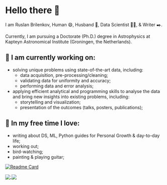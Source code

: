 # Hello there 👋

I am Ruslan Brilenkov, Human 😄, Husband :couple:, Data Scientist :man_technologist:, & Writer :black_nib:.

Currently, I am pursuing a Doctorate (Ph.D.) degree in Astrophysics at Kapteyn Astronomical Institute (Groningen, the Netherlands). 


## 🔭 I am currently working on:
- solving unique problems using state-of-the-art data, including:
  - data acquisition, pre-processing/cleaning;
  - validating data for uniformity and accuracy;
  - performing data and error analysis;
- applying efficient analytical and programming skills to analyse the data and bring new insights into existing problems, including:
  - storytelling and visualization;
  - presentation of the outcomes (talks, posters, publications);


## 🌱 In my free time I love:
- writing about DS, ML, Python guides for Personal Growth & day-to-day life;
- working out;
- bird-watching;
- painting & playing guitar;



<!--

This is what I want to include next (with links to Medium)
## 📝 Recent Writing
about Data Science, Machine Learning guides, and Python applications for day-to-day life, and Personal Growth.

**RuslanBrilenkov/RuslanBrilenkov** is a ✨ _special_ ✨ repository because its `README.md` (this file) appears on your GitHub profile.

Here are some ideas to get you started:

- 🔭 I’m currently working on ...
- 🌱 I’m currently learning ...
- 👯 I’m looking to collaborate on ...
- 🤔 I’m looking for help with ...
- 💬 Ask me about ...
- 📫 How to reach me: ...
- 😄 Pronouns: ...
- ⚡ Fun fact: ...


![Ruslan's GitHub stats](https://github-readme-stats.vercel.app/api?username=ruslanbrilenkov&show_icons=true&theme=radical)


[![Top Langs](https://github-readme-stats.vercel.app/api/top-langs/?username=ruslanbrilenkov)](https://github.com/anuraghazra/github-readme-stats)

-->
[![Readme Card](https://github-readme-stats.vercel.app/api/pin/?username=ruslanbrilenkov&repo=github-readme-stats)](https://github.com/anuraghazra/github-readme-stats)


<a href="https://github.com/anuraghazra/github-readme-stats">
  <img align="center" src="https://github-readme-stats.vercel.app/api/pin/?username=ruslanbrilenkov&repo=github-readme-stats" />
</a>
<a href="https://github.com/anuraghazra/convoychat">
  <img align="center" src="https://github-readme-stats.vercel.app/api/pin/?username=ruslanbrilenkov&repo=convoychat" />
</a>

<!--
-->

